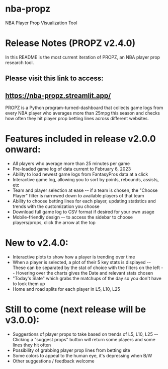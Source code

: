 # nba-propz
NBA Player Prop Visualization Tool

# Release Notes (PROPZ v2.4.0)
In this README is the most current iteration of PROPZ, an NBA player prop research tool.

## Please visit this link to access:
## https://nba-propz.streamlit.app/

PROPZ is a Python program-turned-dashboard that collects game logs from every NBA player who averages more than 25mpg this season and checks how often they hit  player prop betting lines across different websites.

# Features included in release v2.0.0 onward:
- All players who average more than 25 minutes per game
- Pre-loaded game log of data current to February 6, 2023
- Ability to load newest game logs from FantasyPros data at a click
- Interactive game log, allowing you to sort by points, rebounds, assists, etc
- Team and player selection at ease -- if a team is chosen, the "Choose Player" filter is narrowed down to available players of that team
- Ability to choose betting lines for each player, updating statistics and trends with the customization you choose
- Download full game log to CSV format if desired for your own usage
- Mobile-friendly design -- to access the sidebar to choose players/props, click the arrow at the top

# New to v2.4.0:

- Interactive plots to show how a player is trending over time
- When a player is selected, a plot of their 5 key stats is displayed
-- These can be separated by the stat of choice with the filters on the left
-- Hovering over the charts gives the Date and relevant stats chosen
- "Today's Slate" which grabs the matchups of the day so you don't have to look them up
- Home and road splits for each player in L5, L10, L25

# Still to come (next release will be v3.0.0):

- Suggestions of player props to take based on trends of L5, L10, L25
-- Clicking a "suggest props" button will return some players and some lines they hit often
- Possibility of grabbing player prop lines from betting site
- Some colors to appeal to the human eye, it's depressing when B/W
- Other suggestions / feedback welcome
